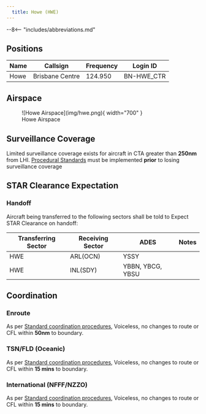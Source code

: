```yaml
---
  title: Howe (HWE)
---
```


--8<-- "includes/abbreviations.md"
## Positions

| Name | Callsign | Frequency | Login ID |
| ---- | -------- | --------- | -------- |
| Howe | Brisbane Centre | 124.950 | BN-HWE_CTR |

## Airspace

<figure markdown>
![Howe Airspace](img/hwe.png){ width="700" }
  <figcaption>Howe Airspace</figcaption>
</figure>

## Surveillance Coverage
Limited surveillance coverage exists for aircraft in CTA greater than **250nm** from LHI. [Procedural Standards](../../../separation-standards/procedural/) must be implemented **prior** to losing surveillance coverage

## STAR Clearance Expectation
### Handoff
Aircraft being transferred to the following sectors shall be told to Expect STAR Clearance on handoff:

| Transferring Sector | Receiving Sector | ADES | Notes |
| ---- | -------- | --------- | --------- |
| HWE | ARL(OCN) | YSSY | |
| HWE | INL(SDY) | YBBN, YBCG, YBSU | |

## Coordination
### Enroute
As per [Standard coordination procedures](../../../controller-skills/coordination/#enr-enr), Voiceless, no changes to route or CFL within **50nm** to boundary.

### TSN/FLD (Oceanic)
As per [Standard coordination procedures](../../../controller-skills/coordination/#pacific-units), Voiceless, no changes to route or CFL within **15 mins** to boundary.

### International (NFFF/NZZO)
As per [Standard coordination procedures](../../../controller-skills/coordination/#pacific-units), Voiceless, no changes to route or CFL within **15 mins** to boundary.